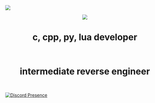 
<img src="https://gpvc.arturio.dev/expressiongz">
<p align="center">
<img src="https://maziarrajabi.com/wp-content/uploads/2020/05/about_me.jpg">
<h1 align="center">c, cpp, py, lua developer</h1>
<br>
<h1 align="center">intermediate reverse engineer</h1>
<br>

[![Discord Presence](https://lanyard.cnrad.dev/api/791341704694988821)](https://discord.com/users/791341704694988821)

